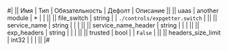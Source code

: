 
#|
|| Имя | Тип | Обязательность | Дефолт | Описание ||
|| uaas | another module | * |  |  ||
|| file_switch | string |  | `./controls/expgetter.switch` |  ||
|| service_name | string |  |  |  ||
|| service_name_header | string |  |  |  ||
|| exp_headers | string |  |  |  ||
|| trusted | bool |  | `False` |  ||
|| headers_size_limit | int32 |  |  |  ||
|#
